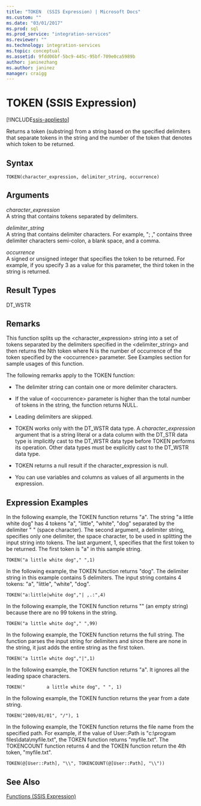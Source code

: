 ```yaml
---
title: "TOKEN  (SSIS Expression) | Microsoft Docs"
ms.custom: ""
ms.date: "03/01/2017"
ms.prod: sql
ms.prod_service: "integration-services"
ms.reviewer: ""
ms.technology: integration-services
ms.topic: conceptual
ms.assetid: 9fdd06bf-5bc9-445c-95bf-709e0ca5989b
author: janinezhang
ms.author: janinez
manager: craigg
---
```

# TOKEN  (SSIS Expression)

[!INCLUDE[ssis-appliesto](../../includes/ssis-appliesto-ssvrpluslinux-asdb-asdw-xxx.md)]


  Returns a token (substring) from a string based on the specified delimiters that separate tokens in the string and the number of the token that denotes which token to be returned.  
  
## Syntax  
  
```  
TOKEN(character_expression, delimiter_string, occurrence)  
```  
  
## Arguments  
 *character_expression*  
 A string that contains tokens separated by delimiters.  
  
 *delimiter_string*  
 A string that contains delimiter characters. For example, "; ," contains three delimiter characters semi-colon, a blank space, and a comma.  
  
 *occurrence*  
 A signed or unsigned integer that specifies the token to be returned. For example, if you specify 3 as a value for this parameter, the third token in the string is returned.  
  
## Result Types  
 DT_WSTR  
  
## Remarks  
 This function splits up the <character_expression> string into a set of tokens separated by the delimiters specified in the <delimiter_string> and then returns the Nth token where N is the number of occurrence of the token specified by the \<occurrence> parameter. See Examples section for sample usages of this function.  
  
 The following remarks apply to the TOKEN function:  
  
-   The delimiter string can contain one or more delimiter characters.  
  
-   If the value of \<occurrence> parameter is higher than the total number of tokens in the string, the function returns NULL.  
  
-   Leading delimiters are skipped.  
  
-   TOKEN works only with the DT_WSTR data type. A *character_expression* argument that is a string literal or a data column with the DT_STR data type is implicitly cast to the DT_WSTR data type before TOKEN performs its operation. Other data types must be explicitly cast to the DT_WSTR data type.  
  
-   TOKEN returns a null result if the character_expression is null.  
  
-   You can use variables and columns as values of all arguments in the expression.  
  
## Expression Examples  
 In the following example, the TOKEN function returns "a". The string "a little white dog" has 4 tokens "a", "little", "white", "dog" separated by the delimiter " " (space character). The second argument, a delimiter string, specifies only one delimiter, the space character, to be used in splitting the input string into tokens. The last argument, 1, specifies that the first token to be returned. The first token is "a" in this sample string.  
  
```  
TOKEN("a little white dog"," ",1)  
```  
  
 In the following example, the TOKEN function returns "dog". The delimiter string in this example contains 5 delimiters. The input string contains 4 tokens: "a", "little", "white", "dog".  
  
```  
TOKEN("a:little|white dog","| ,.:",4)  
```  
  
 In the following example, the TOKEN function returns "" (an empty string) because there are no 99 tokens in the string.  
  
```  
TOKEN("a little white dog"," ",99)  
```  
  
 In the following example, the TOKEN function returns the full string. The function parses the input string for delimiters and since there are none in the string, it just adds the entire string as the first token.  
  
```  
TOKEN("a little white dog","|",1)  
```  
  
 In the following example, the TOKEN function returns "a". It ignores all the leading space characters.  
  
```  
TOKEN("        a little white dog", " ", 1)  
```  
  
 In the following example, the TOKEN function returns the year from a date string.  
  
```  
TOKEN("2009/01/01", "/"), 1  
```  
  
 In the following example, the TOKEN function returns the file name from the specified path. For example, if the value of User::Path is "c:\program files\data\myfile.txt", the TOKEN function returns "myfile.txt". The TOKENCOUNT function returns 4 and the TOKEN function return the 4th token, "myfile.txt".  
  
```  
TOKEN(@[User::Path], "\\", TOKENCOUNT(@[User::Path], "\\"))  
```  
  
## See Also  
 [Functions &#40;SSIS Expression&#41;](../../integration-services/expressions/functions-ssis-expression.md)  
  
  
